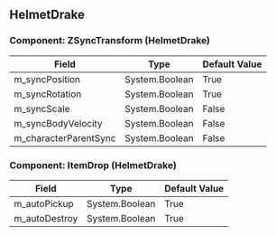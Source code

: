 ## HelmetDrake

### Component: ZSyncTransform (HelmetDrake)

|Field|Type|Default Value|
|---|---|---|
|m_syncPosition|System.Boolean|True|
|m_syncRotation|System.Boolean|True|
|m_syncScale|System.Boolean|False|
|m_syncBodyVelocity|System.Boolean|False|
|m_characterParentSync|System.Boolean|False|

### Component: ItemDrop (HelmetDrake)

|Field|Type|Default Value|
|---|---|---|
|m_autoPickup|System.Boolean|True|
|m_autoDestroy|System.Boolean|True|

